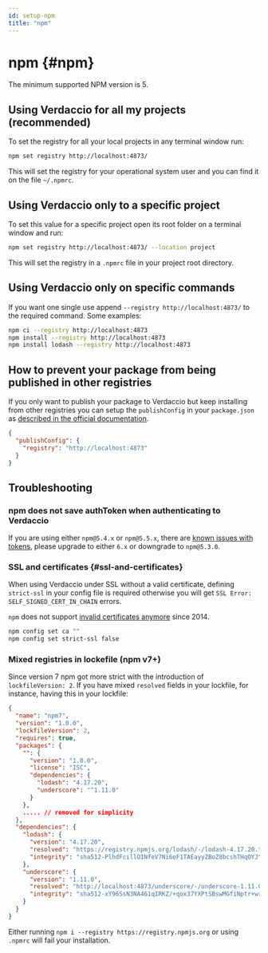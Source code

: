 ```yaml
---
id: setup-npm
title: "npm"
---
```


# npm {#npm}

The minimum supported NPM version is 5.

## Using Verdaccio for all my projects (recommended)

To set the registry for all your local projects in any terminal window run:

```bash
npm set registry http://localhost:4873/
```
This will set the registry for your operational system user and you can find it on the file `~/.npmrc`.

## Using Verdaccio only to a specific project

To set this value for a specific project open its root folder on a terminal window and run:
```bash
npm set registry http://localhost:4873/ --location project
```
This will set the registry in a `.npmrc` file in your project root directory.

## Using Verdaccio only on specific commands

If you want one single use append `--registry http://localhost:4873/` to the required command.
Some examples:

```bash
npm ci --registry http://localhost:4873
npm install --registry http://localhost:4873
npm install lodash --registry http://localhost:4873
```

## How to prevent your package from being published in other registries

If you only want to publish your package to Verdaccio but keep installing from other registries you can setup the `publishConfig` in your `package.json` as [described in the official documentation](https://docs.npmjs.com/cli/v8/using-npm/registry#how-can-i-prevent-my-package-from-being-published-in-the-official-registry).

```json
{
  "publishConfig": {
    "registry": "http://localhost:4873"
  }
}
```

## Troubleshooting

### npm does not save authToken when authenticating to Verdaccio

If you are using either `npm@5.4.x` or `npm@5.5.x`, there are [known issues with tokens](https://github.com/verdaccio/verdaccio/issues/509#issuecomment-359193762), please upgrade to either `6.x` or downgrade to `npm@5.3.0`.

### SSL and certificates {#ssl-and-certificates}

When using Verdaccio under SSL without a valid certificate, defining `strict-ssl` in your config file is required otherwise you will get `SSL Error: SELF_SIGNED_CERT_IN_CHAIN` errors.

`npm` does not support [invalid certificates anymore](https://blog.npmjs.org/post/78085451721/npms-self-signed-certificate-is-no-more) since 2014.

```bash
npm config set ca ""
npm config set strict-ssl false
```

### Mixed registries in lockefile (npm v7+)

Since version 7 npm got more strict with the introduction of `lockfileVersion: 2`. If you have mixed `resolved` fields in your lockfile, for instance, having this in your lockfile:

```json
{
  "name": "npm7",
  "version": "1.0.0",
  "lockfileVersion": 2,
  "requires": true,
  "packages": {
    "": {
      "version": "1.0.0",
      "license": "ISC",
      "dependencies": {
        "lodash": "4.17.20",
        "underscore": "^1.11.0"
      }
    },
    ..... // removed for simplicity
  },
  "dependencies": {
    "lodash": {
      "version": "4.17.20",
      "resolved": "https://registry.npmjs.org/lodash/-/lodash-4.17.20.tgz",
      "integrity": "sha512-PlhdFcillOINfeV7Ni6oF1TAEayyZBoZ8bcshTHqOYJYlrqzRK5hagpagky5o4HfCzzd1TRkXPMFq6cKk9rGmA=="
    },
    "underscore": {
      "version": "1.11.0",
      "resolved": "http://localhost:4873/underscore/-/underscore-1.11.0.tgz",
      "integrity": "sha512-xY96SsN3NA461qIRKZ/+qox37YXPtSBswMGfiNptr+wrt6ds4HaMw23TP612fEyGekRE6LNRiLYr/aqbHXNedw=="
    }
  }
}
```

Either running `npm i --registry https://registry.npmjs.org` or using `.npmrc` will fail your installation.
